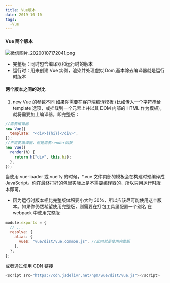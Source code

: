```yaml
---
title: Vue版本
date: 2019-10-10
tags: 
  -Vue
---
```


#### Vue 两个版本

![微信图片_20200107172041.png](https://i.loli.net/2020/01/07/c6w91BWR7fATp52.png)

- 完整版：同时包含编译器和运行时的版本
- 运行时：用来创建 Vue 实例，渲染并处理虚拟 Dom,基本除去编译器就是运行时版本

#### 两个版本之间的对比

1. new Vue 的参数不同
   如果你需要在客户端编译模板 (比如传入一个字符串给 template 选项，或挂载到一个元素上并以其 DOM 内部的 HTML 作为模板)，就将需要加上编译器，即完整版：

```javascript
//需要编译器
new Vue({
  template: "<div>{{hi}}</div>",
});
//不需要编译器，但是需要render函数
new Vue({
  render(h) {
    return h("div", this.hi);
  },
});
```

当使用 vue-loader 或 vueify 的时候，\*.vue 文件内部的模板会在构建时预编译成 JavaScript。你在最终打好的包里实际上是不需要编译器的，所以只用运行时版本即可。

- 因为运行时版本相比完整版体积要小大约 30%，所以应该尽可能使用这个版本。如果你仍然希望使用完整版，则需要在打包工具里配置一个别名
  在 webpack 中使用完整版

```javascript
module.exports = {
  // ...
  resolve: {
    alias: {
      vue$: "vue/dist/vue.common.js", //此时就是使用完整版
    },
  },
};
```

或者通过使用 CDN 链接

```javascript
<script src="https://cdn.jsdelivr.net/npm/vue/dist/vue.js"></script>
```

